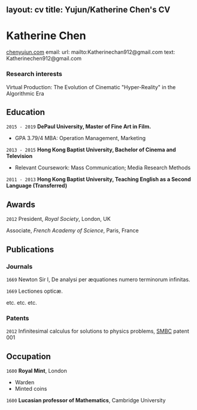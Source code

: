 
layout: cv
title: Yujun/Katherine Chen's CV
---
# Katherine Chen
<div id="webaddress">
<a href="chenyuun.com">chenyujun.com</a>
email:
  url: mailto:Katherinechan912@gmail.com
  text: Katherinechen912@gmail.com
</div>



### Research interests

Virtual Production: The Evolution of Cinematic "Hyper-Reality" in the Algorithmic Era 


## Education

`2015 - 2019`
__DePaul University, Master of Fine Art in Film.__
- GPA 3.79/4 MBA: Operation Management, Marketing 

`2013 - 2015`
__Hong Kong Baptist University, Bachelor of Cinema and Television__
- Relevant Coursework: Mass Communication; Media Research Methods

`2011 - 2013`
__Hong Kong Baptist University, Teaching English as a Second Language (Transferred)__


## Awards

`2012`
President, *Royal Society*, London, UK

Associate, *French Academy of Science*, Paris, France



## Publications

<!-- A list is also available [online](http://scholar.google.co.uk/citations?user=LTOTl0YAAAAJ) -->

### Journals

`1669`
Newton Sir I, De analysi per æquationes numero terminorum infinitas. 

`1669`
Lectiones opticæ.

etc. etc. etc.

### Patents

`2012`
Infinitesimal calculus for solutions to physics problems, [SMBC](http://www.techdirt.com/articles/20121011/09312820678/if-patents-had-been-around-time-newton.shtml) patent 001


## Occupation

`1600`
__Royal Mint__, London

- Warden
- Minted coins

`1600`
__Lucasian professor of Mathematics__, Cambridge University



<!-- ### Footer

Last updated: May 2013 -->


